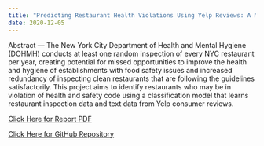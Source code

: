 ```yaml
---
title: "Predicting Restaurant Health Violations Using Yelp Reviews: A Machine Learning Approach"
date: 2020-12-05
---
```


Abstract — The New York City Department of Health and Mental Hygiene (DOHMH) conducts at least one random inspection of every NYC restaurant per year, creating potential for missed opportunities to improve the health and hygiene of establishments with food safety issues and increased redundancy of inspecting clean restaurants that are following the guidelines satisfactorily. This project aims to identify restaurants who may be in violation of health and safety code using a classification model that learns restaurant inspection data and text data from Yelp consumer reviews.

[Click Here for Report PDF](/yelp.pdf)

[Click Here for GitHub Repository](https://github.com/rajashekarv95/Yelpies)

